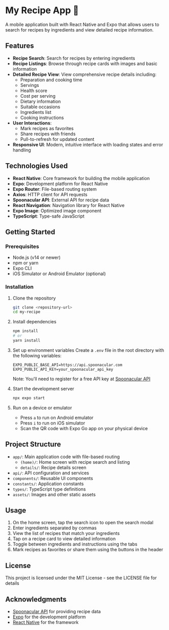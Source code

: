 # My Recipe App 🍲

A mobile application built with React Native and Expo that allows users to search for recipes by ingredients and view detailed recipe information.

## Features

- **Recipe Search**: Search for recipes by entering ingredients
- **Recipe Listings**: Browse through recipe cards with images and basic information
- **Detailed Recipe View**: View comprehensive recipe details including:
  - Preparation and cooking time
  - Servings
  - Health score
  - Cost per serving
  - Dietary information
  - Suitable occasions
  - Ingredients list
  - Cooking instructions
- **User Interactions**: 
  - Mark recipes as favorites
  - Share recipes with friends
  - Pull-to-refresh for updated content
- **Responsive UI**: Modern, intuitive interface with loading states and error handling

## Technologies Used

- **React Native**: Core framework for building the mobile application
- **Expo**: Development platform for React Native
- **Expo Router**: File-based routing system
- **Axios**: HTTP client for API requests
- **Spoonacular API**: External API for recipe data
- **React Navigation**: Navigation library for React Native
- **Expo Image**: Optimized image component
- **TypeScript**: Type-safe JavaScript

## Getting Started

### Prerequisites

- Node.js (v14 or newer)
- npm or yarn
- Expo CLI
- iOS Simulator or Android Emulator (optional)

### Installation

1. Clone the repository
   ```bash
   git clone <repository-url>
   cd my-recipe
   ```

2. Install dependencies
   ```bash
   npm install
   # or
   yarn install
   ```

3. Set up environment variables
   Create a `.env` file in the root directory with the following variables:
   ```
   EXPO_PUBLIC_BASE_API=https://api.spoonacular.com
   EXPO_PUBLIC_API_KEY=your_spoonacular_api_key
   ```
   Note: You'll need to register for a free API key at [Spoonacular API](https://spoonacular.com/food-api)

4. Start the development server
   ```bash
   npx expo start
   ```

5. Run on a device or emulator
   - Press `a` to run on Android emulator
   - Press `i` to run on iOS simulator
   - Scan the QR code with Expo Go app on your physical device

## Project Structure

- `app/`: Main application code with file-based routing
  - `(home)/`: Home screen with recipe search and listing
  - `details/`: Recipe details screen
- `api/`: API configuration and services
- `components/`: Reusable UI components
- `constants/`: Application constants
- `types/`: TypeScript type definitions
- `assets/`: Images and other static assets

## Usage

1. On the home screen, tap the search icon to open the search modal
2. Enter ingredients separated by commas
3. View the list of recipes that match your ingredients
4. Tap on a recipe card to view detailed information
5. Toggle between ingredients and instructions using the tabs
6. Mark recipes as favorites or share them using the buttons in the header

## License

This project is licensed under the MIT License - see the LICENSE file for details

## Acknowledgments

- [Spoonacular API](https://spoonacular.com/food-api) for providing recipe data
- [Expo](https://expo.dev) for the development platform
- [React Native](https://reactnative.dev) for the framework
